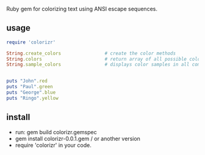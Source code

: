 Ruby gem for colorizing text using ANSI escape sequences. 

usage
-----

```ruby
require 'colorizr'

String.create_colors                # create the color methods
String.colors                       # return array of all possible colors names
String.sample_colors                # displays color samples in all combinations


puts "John".red
puts "Paul".green
puts "George".blue
puts "Ringo".yellow
```

install
-------
* run: gem build colorizr.gemspec
* gem install colorizr-0.0.1.gem / or another version
* require 'colorizr' in your code.
